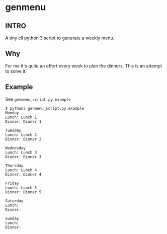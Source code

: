 # genmenu
## INTRO
A tiny cli python 3 script to generate a weekly menu.
## Why
For me it's quite an effort every week to plan the dinners.
This is an attempt to solve it.
## Example
See `genmenu_script.py.example`

```
$ python3 genmenu_script.py.example
Monday
Lunch: Lunch 1
Dinner: Dinner 1

Tuesday
Lunch: Lunch 2
Dinner: Dinner 2

Wednesday
Lunch: Lunch 3
Dinner: Dinner 3

Thursday
Lunch: Lunch 4
Dinner: Dinner 4

Friday
Lunch: Lunch 5
Dinner: Dinner 5

Saturday
Lunch: 
Dinner: 

Sunday
Lunch: 
Dinner: 
```
